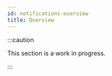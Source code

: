 ```yaml
---
id: notifications-overview
title: Overview
---
```


:::caution

This section is a work in progress.

:::